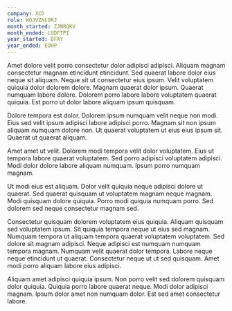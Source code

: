 ```yaml
---
company: XCD
role: WOJVZNLORJ
month_started: ZJNRQKV
month_ended: LUDFTPI
year_started: DFAY
year_ended: EOHP
---
```


Amet dolore velit porro consectetur dolor adipisci adipisci. Aliquam magnam consectetur magnam etincidunt etincidunt. Sed quaerat labore dolor eius neque sit aliquam. Neque sit ut consectetur eius ipsum. Velit voluptatem quiquia dolor dolorem dolore. Magnam quaerat dolor ipsum. Quaerat numquam labore dolore. Dolorem porro labore labore voluptatem quaerat quiquia. Est porro ut dolor labore aliquam ipsum quisquam.

Dolore tempora est dolor. Dolorem ipsum numquam velit neque non modi. Eius sed velit ipsum adipisci labore adipisci porro. Magnam sit non ipsum aliquam numquam dolore non. Ut quaerat voluptatem ut eius eius ipsum sit. Quaerat ut quaerat aliquam.

Amet amet ut velit. Dolorem modi tempora velit dolor voluptatem. Eius ut tempora labore quaerat voluptatem. Sed porro adipisci voluptatem adipisci. Modi dolor dolore labore aliquam numquam. Ipsum porro numquam magnam.

Ut modi eius est aliquam. Dolor velit quiquia neque adipisci dolore ut quaerat. Sed quaerat quisquam ut voluptatem magnam neque magnam. Modi quisquam dolore quiquia. Porro modi quiquia numquam porro. Sed dolorem sed neque consectetur magnam sed.

Consectetur quisquam dolorem voluptatem eius quiquia. Aliquam quisquam sed voluptatem ipsum. Sit quiquia tempora neque ut eius sed magnam. Numquam tempora ut aliquam tempora quaerat voluptatem voluptatem. Sed dolore sit magnam adipisci. Neque adipisci est numquam numquam tempora magnam. Numquam velit quaerat dolor tempora. Labore neque neque etincidunt ut quaerat. Consectetur neque ut ut sed quisquam. Amet modi porro aliquam labore eius adipisci.

Aliquam amet adipisci quiquia ipsum. Non porro velit sed dolorem quisquam dolor quiquia. Quiquia porro labore quaerat neque. Modi dolor adipisci magnam. Ipsum dolor amet non numquam dolor. Est sed amet consectetur labore.
    